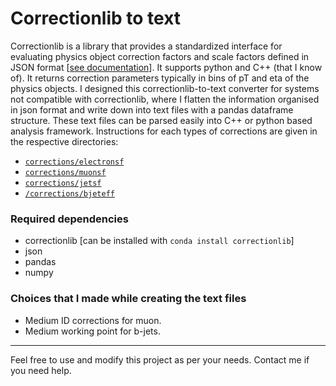 # Correctionlib to text

Correctionlib is a library that provides a standardized interface for evaluating physics object correction factors and scale factors defined in JSON format [[see documentation](https://cms-nanoaod.github.io/correctionlib/)]. It supports python and C++ (that I know of). It returns correction parameters typically in bins of pT and eta of the physics objects. I designed this correctionlib-to-text converter for systems not compatible with correctionlib, where I flatten the information organised in json format and write down into text files with a pandas dataframe structure. These text files can be parsed easily into C++ or python based analysis framework. Instructions for each types of corrections are given in the respective directories:

- [`corrections/electronsf`](https://github.com/phazarik/correctionlib-to-text/tree/main/corrections/electronsf)
- [`corrections/muonsf`](https://github.com/phazarik/correctionlib-to-text/tree/main/corrections/muonsf)
- [`corrections/jetsf`](https://github.com/phazarik/correctionlib-to-text/tree/main/corrections/jetsf)
-  [`/corrections/bjeteff`](https://github.com/phazarik/correctionlib-to-text/tree/main/corrections/bjeteff)


### Required dependencies
- correctionlib [can be installed with `conda install correctionlib`]
- json
- pandas
- numpy

### Choices that I made while creating the text files
- Medium ID corrections for muon.
- Medium working point for b-jets.

---
Feel free to use and modify this project as per your needs. Contact me if you need help.